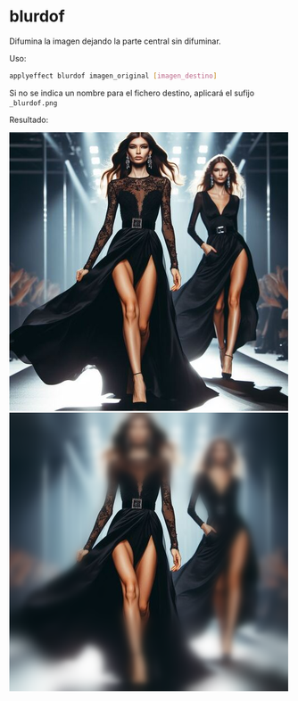 # blurdof

Difumina la imagen dejando la parte central sin difuminar.

Uso:

``` sh
applyeffect blurdof imagen_original [imagen_destino]
```

Si no se indica un nombre para el fichero destino, aplicará el sufijo `_blurdof.png`

Resultado:

![imagen original](../../images/image.jpg)
![blurdof](../../images/image_blurdof.png)
